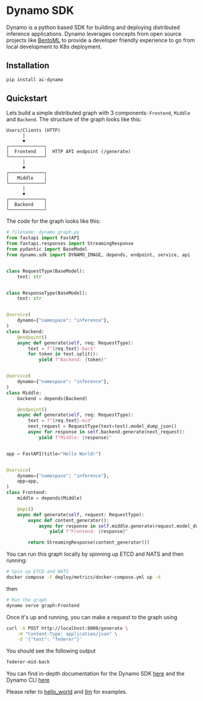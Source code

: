 # Dynamo SDK

Dynamo is a python based SDK for building and deploying distributed inference applications. Dynamo leverages concepts from open source projects like [BentoML](https://github.com/bentoml/bentoml) to provide a developer friendly experience to go from local development to K8s deployment.

## Installation

```bash
pip install ai-dynamo
```

## Quickstart

Lets build a simple distributed graph with 3 components: `Frontend`, `Middle` and `Backend`. The structure of the graph looks like this:

```
Users/Clients (HTTP)
      │
      ▼
┌─────────────┐
│  Frontend   │  HTTP API endpoint (/generate)
└─────────────┘
      │
      ▼
┌─────────────┐
│   Middle    │
└─────────────┘
      │
      ▼
┌─────────────┐
│  Backend    │
└─────────────┘
```

The code for the graph looks like this:

```python
# filename: dynamo_graph.py
from fastapi import FastAPI
from fastapi.responses import StreamingResponse
from pydantic import BaseModel
from dynamo.sdk import DYNAMO_IMAGE, depends, endpoint, service, api


class RequestType(BaseModel):
    text: str


class ResponseType(BaseModel):
    text: str


@service(
    dynamo={"namespace": "inference"},
)
class Backend:
    @endpoint()
    async def generate(self, req: RequestType):
        text = f"{req.text}-back"
        for token in text.split():
            yield f"Backend: {token}"


@service(
    dynamo={"namespace": "inference"},
)
class Middle:
    backend = depends(Backend)

    @endpoint()
    async def generate(self, req: RequestType):
        text = f"{req.text}-mid"
        next_request = RequestType(text=text).model_dump_json()
        async for response in self.backend.generate(next_request):
            yield f"Middle: {response}"


app = FastAPI(title="Hello World!")


@service(
    dynamo={"namespace": "inference"},
    app=app,
)
class Frontend:
    middle = depends(Middle)

    @api()
    async def generate(self, request: RequestType):
        async def content_generator():
            async for response in self.middle.generate(request.model_dump_json()):
                yield f"Frontend: {response}"

        return StreamingResponse(content_generator())

```

You can run this graph locally by spinning up ETCD and NATS and then running:

```bash
# Spin up ETCD and NATS
docker compose -f deploy/metrics/docker-compose.yml up -d
```

then

```bash
# Run the graph
dynamo serve graph:Frontend
```

Once it's up and running, you can make a request to the graph using

```bash
curl -X POST http://localhost:8000/generate \
    -H "Content-Type: application/json" \
    -d '{"text": "federer"}'
```

You should see the following output

```bash
federer-mid-back
```

You can find in-depth documentation for the Dynamo SDK [here](./docs/sdk/README.md) and the Dynamo CLI [here](./docs/cli/README.md)

Please refer to [hello_world](../../../examples/hello_world/README.md) and [llm](../../../examples/llm/README.md) for examples.

